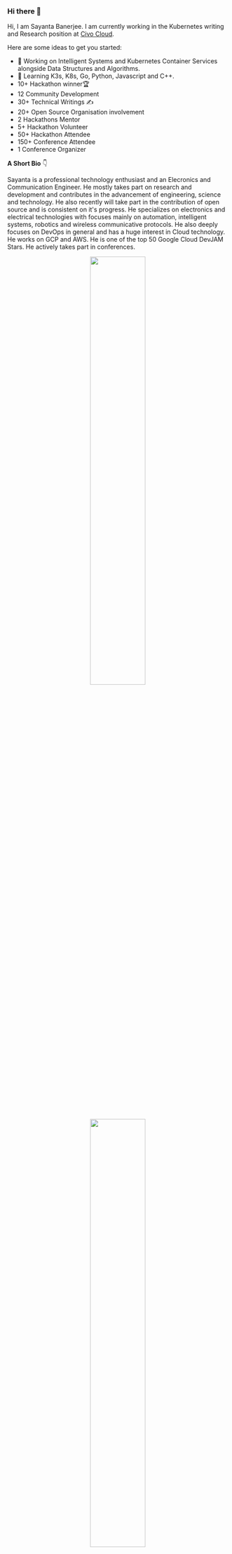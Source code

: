 ### Hi there 👋

Hi, I am Sayanta Banerjee. I am currently working in the Kubernetes writing and Research position at [Civo Cloud](https://github.com/civo).

Here are some ideas to get you started:

- 🔭 Working on Intelligent Systems and Kubernetes Container Services alongside Data Structures and Algorithms.
- 🌱 Learning K3s, K8s, Go, Python, Javascript and C++.
- 10+ Hackathon winner🏆 
- 12 Community Development
- 30+ Technical Writings ✍️
- 20+ Open Source Organisation involvement
- 2 Hackathons Mentor
- 5+ Hackathon Volunteer
- 50+ Hackathon Attendee
- 150+ Conference Attendee
- 1 Conference Organizer

**A Short Bio** :point_down:	

Sayanta is a professional technology enthusiast and an Elecronics and Communication Engineer. He mostly takes part on research and development and contributes in the advancement of engineering, science and technology. He also recently will take part in the contribution of open source and is consistent on it's progress. He specializes on electronics and electrical technologies with focuses mainly on automation, intelligent systems, robotics and wireless communicative protocols. He also deeply focuses on DevOps in general and has a huge interest in Cloud technology. He works on GCP and AWS. He is one of the top 50 Google Cloud DevJAM Stars. He actively takes part in conferences.

<p align ="Center">
<img align="center" src="https://github-readme-stats.vercel.app/api?username=Sayanta66&&show_icons=true&theme=radical" width="50%">
</p>
<p align ="Center">
<img src="https://github-readme-stats.vercel.app/api/top-langs/?username=Sayanta66&layout=compact&theme=tokyonight&custom_title=Top%20Languages" width="50%">  
</p>

<p align="center">
 <a href="https://git.io/streak-stats">
    <img src="http://github-readme-streak-stats.herokuapp.com?user=Sayanta66&theme=react&background=0d1117&border=666">
  </a>
<p>
<div align="center">
  <img src="https://github-profile-trophy.vercel.app/?username=Sayanta66&column=6&theme=onedark" align="center"/>
</div>

<p align ="Center">
 <img src="https://img.shields.io/badge/-GitHub-181717?style=for-the-badge&logo=github" />&nbsp;&nbsp;&nbsp;&nbsp;
 <img src="https://img.shields.io/badge/-Git-black?style=for-the-badge&logo=git" />&nbsp;&nbsp;&nbsp;&nbsp;
 <img src="https://img.shields.io/badge/-HTML5-E34F26?style=for-the-badge&logo=html5&logoColor=white" />&nbsp;&nbsp;&nbsp;&nbsp;
 <img src="https://img.shields.io/badge/-CSS3-1572B6?style=for-the-badge&logo=css3" />&nbsp;&nbsp;&nbsp;&nbsp;
 <img src="https://camo.githubusercontent.com/bb947ded9e6ec266e306a13d54a6ceab101a7ad60b555fc7a5cb98f449b86d31/68747470733a2f2f696d672e736869656c64732e696f2f62616467652f2d4a6176615363726970742d626c61636b3f7374796c653d666f722d7468652d6261646765266c6f676f3d6a617661736372697074" />&nbsp;&nbsp;&nbsp;&nbsp; <br>
 <img src="https://img.shields.io/badge/C%2B%2B-00599C?style=for-the-badge&logo=c%2B%2B&logoColor=white"/>&nbsp;&nbsp;&nbsp;&nbsp;
 <img src="https://img.shields.io/badge/-Python-black?style=for-the-badge&logo=Python" />&nbsp;&nbsp;&nbsp;&nbsp;
 <img src="https://img.shields.io/badge/-Jupyter-181717?style=for-the-badge&logo=jupyter" />&nbsp;&nbsp;&nbsp;&nbsp;
 <img src="https://img.shields.io/badge/Spyder-838485?style=for-the-badge&logo=spyder%20ide&logoColor=maroon" />&nbsp;&nbsp;&nbsp;&nbsp;
  <img src="https://camo.githubusercontent.com/38547dde60fc785205f98363efa8a3340d90c118e3b4676560e75ce65e74f90a/68747470733a2f2f696d672e736869656c64732e696f2f62616467652f2d466c75747465722d626c61636b3f7374796c653d666f722d7468652d6261646765266c6f676f3d466c7574746572266c6f676f436f6c6f723d303037616662" />&nbsp;&nbsp;&nbsp;&nbsp;
 <br>
 <img src="https://img.shields.io/badge/Editor-VSCode-blue?style=for-the-badge&logo=visual-studio-code&logoColor=white" />&nbsp;&nbsp;&nbsp;&nbsp;
 <img src="https://img.shields.io/badge/Windows-0078D6?style=for-the-badge&logo=windows&logoColor=white"/>
 </p>
